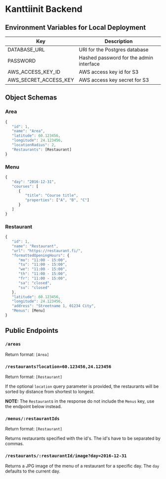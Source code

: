 # Kanttiinit Backend

## Environment Variables for Local Deployment

|Key|Description|
|-|-|
|DATABASE_URL|URI for the Postgres database|
|PASSWORD|Hashed password for the admin interface|
|AWS_ACCESS_KEY_ID|AWS access key id for S3|
|AWS_SECRET_ACCESS_KEY|AWS access key secret for S3|

## Object Schemas
### Area
```js
{
   "id": 1,
   "name": "Area",
   "latitude": 60.123456,
   "longitude": 24.123456,
   "locationRadius": 2,
   "Restaurants": [Restaurant]
}
```

### Menu
```js
{
   "day": "2016-12-31",
   "courses": [
      {
         "title": "Course title",
         "properties": ["A", "B", "C"]
      }
   ]
}
```

### Restaurant
```js
{
   "id": 1,
   "name": "Restaurant",
   "url": "https://restaurant.fi/",
   "formattedOpeningHours": {
      "mo": "11:00 - 15:00",
      "tu": "11:00 - 15:00",
      "we": "11:00 - 15:00",
      "th": "11:00 - 15:00",
      "fr": "11:00 - 15:00",
      "sa": "closed",
      "su": "closed"
   },
   "latitude": 60.123456,
   "longitude": 24.123456,
   "address": "Streetname 1, 01234 City",
   "Menus": [Menu]
}
```

## Public Endpoints

### `/areas`

Return format: `[Area]`

### `/restaurants?location=60.123456,24.123456`
Return format: `[Restaurant]`

If the optional `location` query parameter is provided, the restaurants will be sorted by distance from shortest to longest.

**NOTE:** The `Restaurant`s in the response do not include the `Menus` key, use the endpoint below instead.

### `/menus/:restaurantIds`
Return format: `[Restaurant]`

Returns restaurants specified with the id's. The id's have to be separated by commas.

### `/restaurants/:restaurantId/image?day=2016-12-31`
Returns a JPG image of the menu of a restaurant for a specific day. The `day` defaults to the current day.

